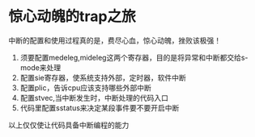 # 惊心动魄的trap之旅
中断的配置和使用过程真的是，费尽心血，惊心动魄，挫败该极强！

1. 须要配置medeleg,mideleg这两个寄存器，目的是将异常和中断都交给s-mode来处理
2. 配置sie寄存器，使系统支持外部，定时器，软件中断
3. 配置plic，告诉cpu应该支持哪些外部中断
4. 配置stvec,当中断发生时，中断处理的代码入口
5. 代码里配置sstatus来决定某段事件要不要开启中断

以上仅仅使让代码具备中断编程的能力